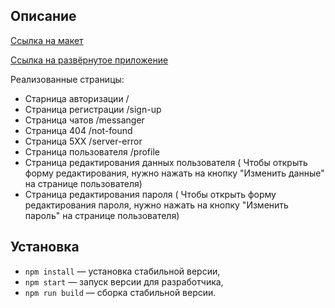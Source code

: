 



## Описание

[Ссылка на макет](https://www.figma.com/file/jF5fFFzgGOxQeB4CmKWTiE/Chat_external_link?type=design&node-id=0-1&mode=design&t=ILMgJ9UsOHfLikKK-0)

[Ссылка на развёрнутое приложение](https://damir-nasirov.netlify.app/)

Реализованные страницы:

- Старница авторизации /
- Страница регистрации /sign-up
- Страница чатов /messanger
- Страница 404 /not-found
- Страница 5ХХ /server-error
- Страница пользователя /profile
- Страница редактирования данных пользователя ( Чтобы открыть форму редактирования, нужно нажать на кнопку "Изменить данные" на странице пользователя)
- Страница редактирования пароля ( Чтобы открыть форму редактирования пароля, нужно нажать на кнопку "Изменить пароль" на странице пользователя)

## Установка

- `npm install` — установка стабильной версии,
- `npm start` — запуск версии для разработчика,
- `npm run build` — сборка стабильной версии.



